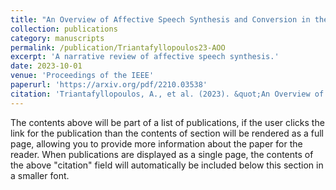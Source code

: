 ```yaml
---
title: "An Overview of Affective Speech Synthesis and Conversion in the Deep Learning Era"
collection: publications
category: manuscripts
permalink: /publication/Triantafyllopoulos23-AOO
excerpt: 'A narrative review of affective speech synthesis.'
date: 2023-10-01
venue: 'Proceedings of the IEEE'
paperurl: 'https://arxiv.org/pdf/2210.03538'
citation: 'Triantafyllopoulos, A., et al. (2023). &quot;An Overview of Affective Speech Synthesis and Conversion in the Deep Learning Era&quot; <i>Proceedings of the IEEE</i>. vol. 111, no. 10, pp. 1355-1381.'
---
```

The contents above will be part of a list of publications, if the user clicks the link for the publication than the contents of section will be rendered as a full page, allowing you to provide more information about the paper for the reader. When publications are displayed as a single page, the contents of the above "citation" field will automatically be included below this section in a smaller font.